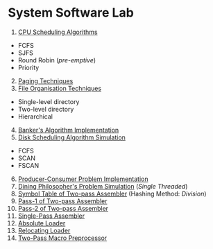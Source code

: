 # System Software Lab

1. [CPU Scheduling Algorithms](/Exp_1)
  - FCFS
  - SJFS
  - Round Robin (*pre-emptive*)
  - Priority
2. [Paging Techniques](/Exp_2)
3. [File Organisation Techniques](/Exp_3)
  - Single-level directory
  - Two-level directory
  - Hierarchical
4. [Banker's Algorithm Implementation](/Exp_4)
5. [Disk Scheduling Algorithm Simulation](/Exp_5)
  - FCFS
  - SCAN
  - FSCAN
6. [Producer-Consumer Problem Implementation](/Exp_6)
7. [Dining Philosopher's Problem Simulation](/Exp_7) (*Single Threaded*)
8. [Symbol Table of Two-pass Assembler](/Exp_8) (Hashing Method: *Division*)
9. [Pass-1 of Two-pass Assembler](/Exp_9)
10. [Pass-2 of Two-pass Assembler](/Exp_10)
11. [Single-Pass Assembler](/Exp_11)
12. [Absolute Loader](/Exp_12)
13. [Relocating Loader](/Exp_13)
14. [Two-Pass Macro Preprocessor](/Exp_14)

